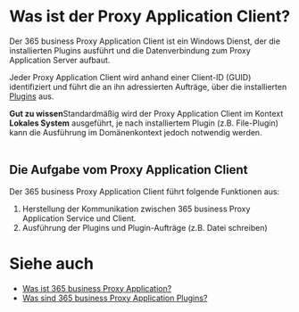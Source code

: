 # Was ist der Proxy Application Client?

Der 365 business Proxy Application Client ist ein Windows Dienst, der die installierten Plugins ausführt und die Datenverbindung zum Proxy Application Server aufbaut.

Jeder Proxy Application Client wird anhand einer Client-ID (GUID) identifiziert und führt die an ihn adressierten Aufträge, über die installierten [Plugins](plugins.md) aus.

<div class="alert alert-notice">
    <i class="fa-light fa-hand-point-up fa-lg"></i>
    <strong>Gut zu wissen</strong>Standardmäßig wird der Proxy Application Client im Kontext <strong>Lokales System</strong> ausgeführt, je nach installiertem Plugin (z.B. File-Plugin) kann die Ausführung im Domänenkontext jedoch notwendig werden.
</div>

<br/>

## Die Aufgabe vom Proxy Application Client

Der 365 business Proxy Application Client führt folgende Funktionen aus:

1. Herstellung der Kommunikation zwischen 365 business Proxy Application Service und Client.
2. Ausführung der Plugins und Plugin-Aufträge (z.B. Datei schreiben)

# Siehe auch

- [Was ist 365 business Proxy Application?](proxy-application-whatis.md)
- [Was sind 365 business Proxy Application Plugins?](plugins.md)
